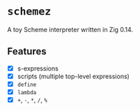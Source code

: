 # `schemez`

A toy Scheme interpreter written in Zig 0.14.

## Features

- [x] s-expressions
- [x] scripts (multiple top-level expressions)
- [x] `define`
- [x] `lambda`
- [x] `+`, `-`, `*`, `/`, `%`